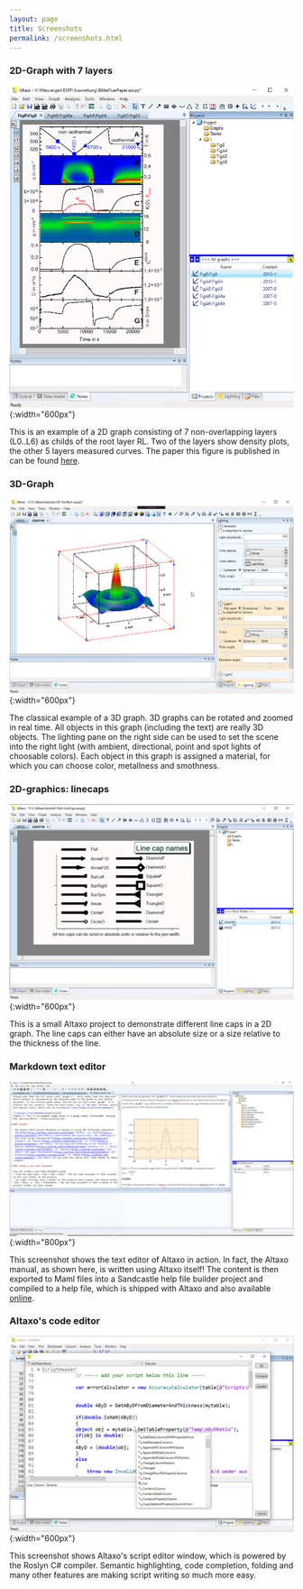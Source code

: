 ```yaml
---
layout: page
title: Screenshots
permalink: /screenshots.html
---
```


### 2D-Graph with 7 layers

![](assets/screenshots/paper-esrf.png){:width="600px"}

This is an example of a 2D graph consisting of 7 non-overlapping layers (L0..L6) as childs of the root layer RL.
Two of the layers show density plots, the other 5 layers measured curves.
The paper this figure is published in can be found [here](https://doi.org/10.1016/j.polymer.2014.02.069).

### 3D-Graph

![](assets/screenshots/3d-graph.png){:width="600px"}

The classical example of a 3D graph. 3D graphs can be rotated and zoomed in real time.
All objects in this graph (including the text) are really 3D objects.
The lighting pane on the right side can be used to set the scene into the right light 
(with ambient, directional, point and spot lights of choosable colors). Each object in 
this graph is assigned a material, for which you can choose color, metallness and smothness.

### 2D-graphics: linecaps

![](assets/screenshots/test-linecaps.png){:width="600px"}

This is a small Altaxo project to demonstrate different line caps in a 2D graph.
The line caps can either have an absolute size or a size relative to the thickness of the line.

### Markdown text editor

![](assets/screenshots/text-editor.png){:width="800px"}

This screenshot shows the text editor of Altaxo in action. In fact, the Altaxo manual,
as shown here, is written using Altaxo itself! The content is then exported to Maml files
into a Sandcastle help file builder project and compiled to a help file, 
which is shipped with Altaxo and also available [online](https://altaxo.sourceforge.io/AltaxoClassRef/html/1B7FE024E7E614BFA13DAA1FD005CB2E.htm).

### Altaxo's code editor

![](assets/screenshots/script-dialog.png){:width="600px"}

This screenshot shows Altaxo's script editor window, which is powered by the Roslyn C# compiler.
Semantic highlighting, code completion, folding and many other features are making script writing so much more easy.


